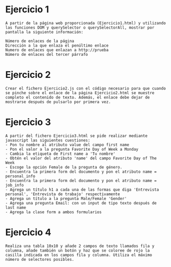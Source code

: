 # Ejercicio 1

    A partir de la página web proporcionada (Ejercicio1.html) y utilizando las funciones DOM y querySelector o querySelectorAll, mostrar por pantalla la siguiente información:

    Número de enlaces de la página
    Dirección a la que enlaza el penúltimo enlace
    Numero de enlaces que enlazan a http://prueba
    Número de enlaces del tercer párrafo

# Ejercicio 2

    Crear el fichero Ejercicio2.js con el código necesario para que cuando se pinche sobre el enlace de la página Ejercicio2.html se muestre completo el contenido de texto. Además, el enlace debe dejar de mostrarse después de pulsarlo por primera vez.

# Ejercicio 3
    A partir del fichero Ejercicio3.html se pide realizar mediante javascript las siguientes cuestiones:
    - Pon tu nombre al atributo value del campo first name
    - Pon el valor a la pregunta Favorite Day of Week a Monday
    - Cambia la etiqueta de First name a 'Tu nombre'
    - Obtén el valor del atributo 'name' del campo Favorite Day of The Week
    - Escoge la opción Female de la pregunta de género.
    - Encuentra la primera form del documento y pon el atributo name = personal_info
    - Encuentra la primera form del documento y pon el atributo name = job_info
    - Agrega un título h1 a cada una de las formas que diga 'Entrevista personal', 'Entrevista de trabajo' respectivamente
    - Agrega un título a la pregunta Male/Female 'Gender'
    - Agrega una pregunta Email: con un input de tipo texto después de last name
    - Agrega la clase form a ambos formularios
    
# Ejercicio 4

    Realiza una tabla 10x10 y añade 2 campos de texto llamados fila y columna, añade también un botón y haz que se coloree de rojo la casilla indicada en los campos fila y columna. Utiliza el máximo número de selectores posibles.